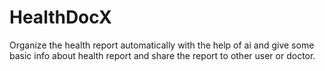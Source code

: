 # HealthDocX
Organize the health report automatically with the help of ai and give some basic info about health report and share the report to other user or doctor.
